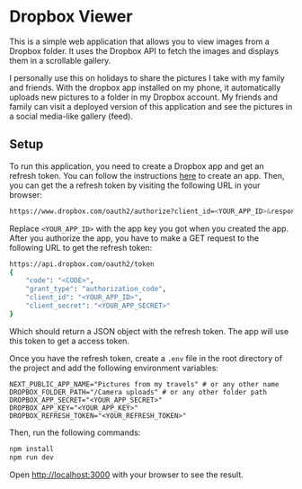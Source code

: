 # Dropbox Viewer

This is a simple web application that allows you to view images from a Dropbox folder. It uses the Dropbox API to fetch the images and displays them in a scrollable gallery.

I personally use this on holidays to share the pictures I take with my family and friends. With the dropbox app installed on my phone, it automatically uploads new pictures to a folder in my Dropbox account. My friends and family can visit a deployed version of this application and see the pictures in a social media-like gallery (feed).

## Setup

To run this application, you need to create a Dropbox app and get an refresh token. You can follow the instructions [here](https://developers.dropbox.com/oauth-guide) to create an app. Then, you can get the a refresh token by visiting the following URL in your browser:

```bash
https://www.dropbox.com/oauth2/authorize?client_id=<YOUR_APP_ID>&response_type=code
```

Replace `<YOUR_APP_ID>` with the app key you got when you created the app. After you authorize the app, you have to make a GET request to the following URL to get the refresh token:

```bash
https://api.dropbox.com/oauth2/token
{
    "code": "<CODE>",
    "grant_type": "authorization_code",
    "client_id": "<YOUR_APP_ID>",
    "client_secret": "<YOUR_APP_SECRET>"
}
```

Which should return a JSON object with the refresh token. The app will use this token to get a access token.

Once you have the refresh token, create a `.env` file in the root directory of the project and add the following environment variables:

```env
NEXT_PUBLIC_APP_NAME="Pictures from my travels" # or any other name
DROPBOX_FOLDER_PATH="/Camera uploads" # or any other folder path
DROPBOX_APP_SECRET="<YOUR_APP_SECRET>"
DROPBOX_APP_KEY="<YOUR_APP_KEY>"
DROPBOX_REFRESH_TOKEN="<YOUR_REFRESH_TOKEN>"
```

Then, run the following commands:

```bash
npm install
npm run dev
```

Open [http://localhost:3000](http://localhost:3000) with your browser to see the result.